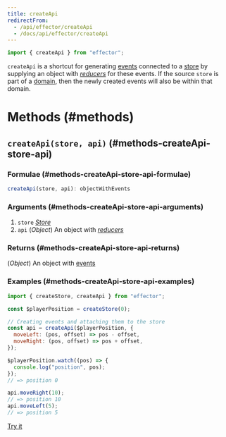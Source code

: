 ```yaml
---
title: createApi
redirectFrom:
  - /api/effector/createApi
  - /docs/api/effector/createApi
---
```


```ts
import { createApi } from "effector";
```

`createApi` is a shortcut for generating [events](/en/api/effector/Event) connected to a [store](/en/api/effector/Store) by supplying an object with [_reducers_](/en/explanation/glossary#reducer) for these events. If the source `store` is part of a [domain](/en/api/effector/Domain), then the newly created events will also be within that domain.

# Methods (#methods)

## `createApi(store, api)` (#methods-createApi-store-api)

### Formulae (#methods-createApi-store-api-formulae)

```ts
createApi(store, api): objectWithEvents
```

### Arguments (#methods-createApi-store-api-arguments)

1. `store` [_Store_](/en/api/effector/Store)
2. `api` (_Object_) An object with [_reducers_](/en/explanation/glossary#reducer)

### Returns (#methods-createApi-store-api-returns)

(_Object_) An object with [events](/en/api/effector/Event)

### Examples (#methods-createApi-store-api-examples)

```js
import { createStore, createApi } from "effector";

const $playerPosition = createStore(0);

// Creating events and attaching them to the store
const api = createApi($playerPosition, {
  moveLeft: (pos, offset) => pos - offset,
  moveRight: (pos, offset) => pos + offset,
});

$playerPosition.watch((pos) => {
  console.log("position", pos);
});
// => position 0

api.moveRight(10);
// => position 10
api.moveLeft(5);
// => position 5
```

[Try it](https://share.effector.dev/SjVy8dzF)
